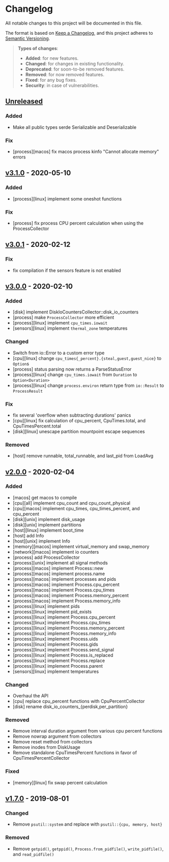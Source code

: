 # Changelog
All notable changes to this project will be documented in this file.

The format is based on [Keep a Changelog](https://keepachangelog.com/en/1.0.0/),
and this project adheres to [Semantic Versioning](https://semver.org/spec/v2.0.0.html).

> **Types of changes**:
>
> - **Added**: for new features.
> - **Changed**: for changes in existing functionality.
> - **Deprecated**: for soon-to-be removed features.
> - **Removed**: for now removed features.
> - **Fixed**: for any bug fixes.
> - **Security**: in case of vulnerabilities.

## [Unreleased]

### Added

- Make all public types serde Serializable and Deserializable

### Fix

- [process][macos] fix macos process kinfo "Cannot allocate memory" errors

## [v3.1.0] - 2020-05-10

### Added

- [process][linux] implement some oneshot functions

### Fix

- [process] fix process CPU percent calculation when using the ProcessCollector

## [v3.0.1] - 2020-02-12

### Fix

- fix compilation if the sensors feature is not enabled

## [v3.0.0] - 2020-02-10

### Added

- [disk] implement DiskIoCountersCollector::disk_io_counters
- [process] make `ProcessCollector` more efficient
- [process][linux] implement `cpu_times.iowait`
- [sensors][linux] implement `thermal_zone` temperatures

### Changed

- Switch from io::Error to a custom error type
- [cpu][linux] change `cpu_times{_percent}.{steal,guest,guest_nice}` to `Option`s
- [process] status parsing now returns a ParseStatusError
- [process][linux] change `cpu_times.iowait` from `Duration` to `Option<Duration>`
- [process][linux] change `process.environ` return type from `io::Result` to `ProcessResult`

### Fix

- fix several 'overflow when subtracting durations' panics
- [cpu][linux] fix calculation of cpu_percent, CpuTimes.total, and CpuTimesPercent.total
- [disk][linux] unescape partition mountpoint escape sequences

### Removed

- [host] remove runnable, total_runnable, and last_pid from LoadAvg

## [v2.0.0] - 2020-02-04

### Added

- [macos] get macos to compile
- [cpu][all] implement cpu_count and cpu_count_physical
- [cpu][macos] implement cpu_times, cpu_times_percent, and cpu_percent
- [disk][unix] implement disk_usage
- [disk][unix] implement partitions
- [host][linux] implement boot_time
- [host] add Info
- [host][unix] implement Info
- [memory][macos] implement virtual_memory and swap_memory
- [network][macos] implement io counters
- [process] add ProcessCollector
- [process][unix] implement all signal methods
- [process][macos] implement Process::new
- [process][macos] implement process.name
- [process][macos] implement processes and pids
- [process][macos] implement Process.cpu_percent
- [process][macos] implement Process.cpu_times
- [process][macos] implement Process.memory_percent
- [process][macos] implement Process.memory_info
- [process][linux] implement pids
- [process][linux] implement pid_exists
- [process][linux] implement Process.cpu_percent
- [process][linux] implement Process.cpu_times
- [process][linux] implement Process.memory_percent
- [process][linux] implement Process.memory_info
- [process][linux] implement Process.uids
- [process][linux] implement Process.gids
- [process][linux] implement Process.send_signal
- [process][linux] implement Process.is_replaced
- [process][linux] implement Process.replace
- [process][linux] implement Process.parent
- [sensors][linux] implement temperatures

### Changed

- Overhaul the API
- [cpu] replace cpu_percent functions with CpuPercentCollector
- [disk] rename disk_io_counters_{perdisk,per_partition}

### Removed

- Remove interval duration argument from various cpu percent functions
- Remove nowrap argument from collectors
- Remove reset method from collectors
- Remove inodes from DiskUsage
- Remove standalone CpuTimesPercent functions in favor of CpuTimesPercentCollector

### Fixed

- [memory][linux] fix swap percent calculation

## [v1.7.0] - 2019-08-01

### Changed

- Remove `psutil::system` and replace with `psutil::{cpu, memory, host}`

### Removed

- Remove `getpid()`, `getppid()`, `Process.from_pidfile()`, `write_pidfile()`, and `read_pidfile()`

[Unreleased]: https://github.com/rust-psutil/rust-psutil/compare/v3.1.0...HEAD
[v3.1.0]: https://github.com/rust-psutil/rust-psutil/compare/v3.0.1...v3.1.0
[v3.0.1]: https://github.com/rust-psutil/rust-psutil/compare/v3.0.0...v3.0.1
[v3.0.0]: https://github.com/rust-psutil/rust-psutil/compare/v2.0.0...v3.0.0
[v2.0.0]: https://github.com/rust-psutil/rust-psutil/compare/v1.7.0...v2.0.0
[v1.7.0]: https://github.com/rust-psutil/rust-psutil/compare/v1.6.0...v1.7.0

